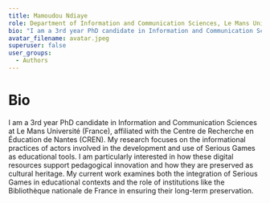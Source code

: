 ```yaml
---
title: Mamoudou Ndiaye
role: Department of Information and Communication Sciences, Le Mans Université (France)
bio: "I am a 3rd year PhD candidate in Information and Communication Sciences at Le Mans Université (France), affiliated with the Centre de Recherche en Éducation de Nantes (CREN). My research focuses on the informational practices of actors involved in the development and use of Serious Games as educational tools. I am particularly interested in how these digital resources support pedagogical innovation and how they are preserved as cultural heritage. My current work examines both the integration of Serious Games in educational contexts and the role of institutions like the Bibliothèque nationale de France in ensuring their long-term preservation."
avatar_filename: avatar.jpeg
superuser: false
user_groups:
  - Authors
---
```


# Bio
I am a 3rd year PhD candidate in Information and Communication Sciences at Le Mans Université (France), affiliated with the Centre de Recherche en Éducation de Nantes (CREN). My research focuses on the informational practices of actors involved in the development and use of Serious Games as educational tools. I am particularly interested in how these digital resources support pedagogical innovation and how they are preserved as cultural heritage. My current work examines both the integration of Serious Games in educational contexts and the role of institutions like the Bibliothèque nationale de France in ensuring their long-term preservation.

